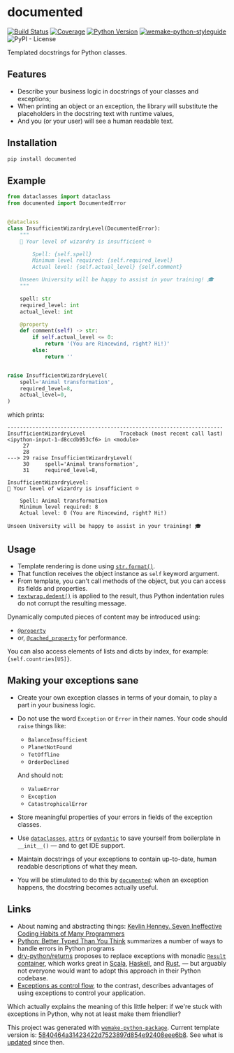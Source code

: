 # documented

[![Build Status](https://travis-ci.com/python-platonic/documented.svg?branch=master)](https://travis-ci.com/python-platonic/documented)
[![Coverage](https://coveralls.io/repos/github/python-platonic/documented/badge.svg?branch=master)](https://coveralls.io/github/python-platonic/documented?branch=master)
[![Python Version](https://img.shields.io/pypi/pyversions/documented.svg)](https://pypi.org/project/documented/)
[![wemake-python-styleguide](https://img.shields.io/badge/style-wemake-000000.svg)](https://github.com/wemake-services/wemake-python-styleguide)
![PyPI - License](https://img.shields.io/pypi/l/documented)

Templated docstrings for Python classes.

## Features

- Describe your business logic in docstrings of your classes and exceptions;
- When printing an object or an exception, the library will substitute the placeholders in the docstring text with runtime values,
- And you (or your user) will see a human readable text.

## Installation

```bash
pip install documented
```


## Example

```python
from dataclasses import dataclass
from documented import DocumentedError


@dataclass
class InsufficientWizardryLevel(DocumentedError):
    """
    🧙 Your level of wizardry is insufficient ☹

        Spell: {self.spell}
        Minimum level required: {self.required_level}
        Actual level: {self.actual_level} {self.comment}

    Unseen University will be happy to assist in your training! 🎓
    """

    spell: str
    required_level: int
    actual_level: int

    @property
    def comment(self) -> str:
        if self.actual_level <= 0:
            return '(You are Rincewind, right? Hi!)'
        else:
            return ''


raise InsufficientWizardryLevel(
    spell='Animal transformation',
    required_level=8,
    actual_level=0,
)
```

which prints:

```
---------------------------------------------------------------------
InsufficientWizardryLevel           Traceback (most recent call last)
<ipython-input-1-d8ccdb953cf6> in <module>
     27 
     28 
---> 29 raise InsufficientWizardryLevel(
     30     spell='Animal transformation',
     31     required_level=8,

InsufficientWizardryLevel: 
🧙 Your level of wizardry is insufficient ☹

    Spell: Animal transformation
    Minimum level required: 8
    Actual level: 0 (You are Rincewind, right? Hi!)

Unseen University will be happy to assist in your training! 🎓
```

## Usage

* Template rendering is done using [`str.format()`](https://docs.python.org/3.6/library/string.html#formatspec).
* That function receives the object instance as `self` keyword argument.
* From template, you can't call methods of the object, but you can access its fields and properties.
* [`textwrap.dedent()`](https://docs.python.org/3/library/textwrap.html#textwrap.dedent) is applied to the result, thus Python indentation rules do not corrupt the resulting message.

Dynamically computed pieces of content may be introduced using:
 
* [`@property`](https://docs.python.org/3/library/functions.html#property)
* or, [`@cached_property`](https://docs.python.org/3/library/functools.html#functools.cached_property) for performance.

You can also access elements of lists and dicts by index, for example: `{self.countries[US]}`.

## Making your exceptions sane

* Create your own exception classes in terms of your domain, to play a part in your business logic.
* Do not use the word `Exception` or `Error` in their names. Your code should `raise` things like:
    * `BalanceInsufficient`
    * `PlanetNotFound`
    * `TetOffline`
    * `OrderDeclined`

  And should not:

    * `ValueError`
    * `Exception`
    * `CatastrophicalError`

* Store meaningful properties of your errors in fields of the exception classes.
* Use [`dataclasses`](https://docs.python.org/3/library/dataclasses.html), [`attrs`](https://github.com/python-attrs/attrs) or [`pydantic`](https://github.com/samuelcolvin/pydantic) to save yourself from boilerplate in `__init__()` — and to get IDE support.
* Maintain docstrings of your exceptions to contain up-to-date, human readable descriptions of what they mean.
* You will be stimulated to do this by [`documented`](https://github.com/python-platonic/documented): when an exception happens, the docstring becomes actually useful.

## Links

* About naming and abstracting things: [Kevlin Henney. Seven Ineffective Coding Habits of Many Programmers](https://www.youtube.com/watch?v=ZsHMHukIlJY)
* [Python: Better Typed Than You Think](https://beepb00p.xyz/mypy-error-handling.html) summarizes a number of ways to handle errors in Python programs
* [dry-python/returns](http://github.com/dry-python/returns) proposes to replace exceptions with monadic [`Result` container](https://returns.readthedocs.io/en/latest/pages/result.html), which works great in [Scala](https://www.scala-lang.org/api/2.9.3/scala/Either.html), [Haskell](https://www.schoolofhaskell.com/school/starting-with-haskell/basics-of-haskell/10_Error_Handling#the-either-monad), and [Rust](https://doc.rust-lang.org/stable/rust-by-example/error/result.html), — but arguably not everyone would want to adopt this approach in their Python codebase.
* [Exceptions as control flow](https://blog.cerebralab.com/Exceptions_as_control_flow), to the contrast, describes advantages of using exceptions to control your application.

Which actually explains the meaning of this little helper: if we're stuck with exceptions in Python, why not at least make them friendlier?

This project was generated with [`wemake-python-package`](https://github.com/wemake-services/wemake-python-package). Current template version is: [5840464a31423422d7523897d854e92408eee6b8](https://github.com/wemake-services/wemake-python-package/tree/5840464a31423422d7523897d854e92408eee6b8). See what is [updated](https://github.com/wemake-services/wemake-python-package/compare/5840464a31423422d7523897d854e92408eee6b8...master) since then.
